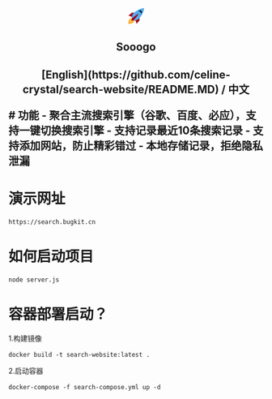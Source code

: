 <p align="center">
    <img src="https://github.com/celine-crystal/search-website/blob/main/assets/favicon-32x32.png" alt="描述" width="32"/>
<p>
<h2 align="center">
    Sooogo
<h2>
<p align="center">
    [English](https://github.com/celine-crystal/search-website/README.MD) / 中文
<p>
# 功能
- 聚合主流搜索引擎（谷歌、百度、必应），支持一键切换搜索引擎
- 支持记录最近10条搜索记录
- 支持添加网站，防止精彩错过
- 本地存储记录，拒绝隐私泄漏

# 演示网址
```shell
https://search.bugkit.cn
```

# 如何启动项目

```shell
node server.js
```

# 容器部署启动？
1.构建镜像
```shell
docker build -t search-website:latest .
```

2.启动容器
```shell
docker-compose -f search-compose.yml up -d
```